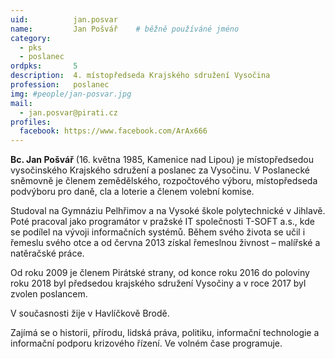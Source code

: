 ```yaml
---
uid:          jan.posvar
name:         Jan Pošvář  	# běžně používáné jméno
category:
  - pks
  - poslanec
ordpks:       5
description:  4. místopředseda Krajského sdružení Vysočina
profession:   poslanec
img: #people/jan-posvar.jpg 
mail:
  - jan.posvar@pirati.cz
profiles:
  facebook: https://www.facebook.com/ArAx666 
---
```


**Bc. Jan Pošvář** (16. května 1985, Kamenice nad Lipou) je místopředsedou
vysočinského Krajského sdružení a poslanec za Vysočinu. V Poslanecké
sněmovně je členem zemědělského, rozpočtového výboru, místopředseda
podvýboru pro daně, cla a loterie a členem volební komise.

Studoval na Gymnáziu Pelhřimov a na Vysoké škole polytechnické v
Jihlavě. Poté pracoval jako programátor v pražské IT společnosti T-SOFT
a.s., kde se podílel na vývoji informačních systémů. Během svého života
se učil i řemeslu svého otce a od června 2013 získal řemeslnou živnost –
malířské a natěračské práce.

Od roku 2009 je členem Pirátské strany, od konce roku 2016 do poloviny
roku 2018 byl předsedou krajského sdružení Vysočiny a v roce 2017 byl
zvolen poslancem.

V současnosti žije v Havlíčkově Brodě.

Zajímá se o historii, přírodu, lidská práva, politiku, informační
technologie a informační podporu krizového řízení. Ve volném čase
programuje. 

